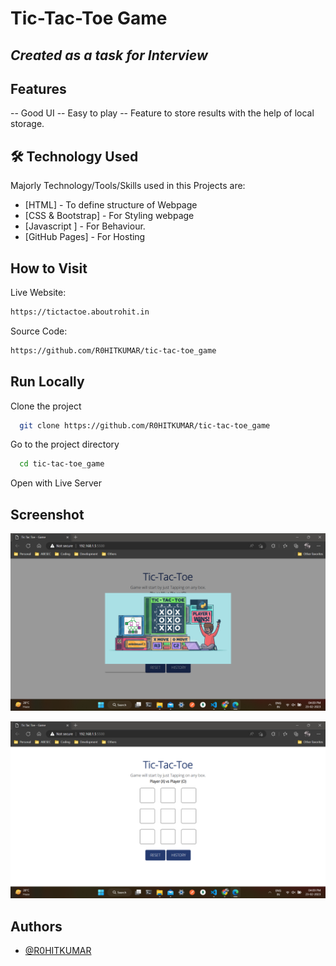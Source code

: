 # Tic-Tac-Toe Game
## _Created as a task for Interview_

## Features
-- Good UI
-- Easy to play
-- Feature to store results with the help of local storage.

## 🛠 Technology Used

Majorly Technology/Tools/Skills used in this Projects are:

- [HTML] - To define structure of Webpage
- [CSS & Bootstrap] - For Styling webpage
- [Javascript ] - For Behaviour.
- [GitHub Pages] - For Hosting 

## How to Visit

Live Website:
```sh
https://tictactoe.aboutrohit.in
```
Source Code:
```sh
https://github.com/R0HITKUMAR/tic-tac-toe_game
```
## Run Locally

Clone the project

```bash
  git clone https://github.com/R0HITKUMAR/tic-tac-toe_game
```

Go to the project directory

```bash
  cd tic-tac-toe_game
```

Open with Live Server 

## Screenshot

![Loader](https://raw.githubusercontent.com/R0HITKUMAR/tic-tac-toe_game/main/files/1.png)

![Home](https://raw.githubusercontent.com/R0HITKUMAR/tic-tac-toe_game/main/files/2.png)

## Authors
- [@R0HITKUMAR](https://github.com/R0HITKUMAR)

